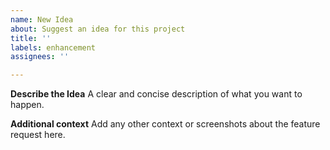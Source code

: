 ```yaml
---
name: New Idea
about: Suggest an idea for this project
title: ''
labels: enhancement
assignees: ''

---
```


**Describe the Idea**
A clear and concise description of what you want to happen.

**Additional context**
Add any other context or screenshots about the feature request here.
